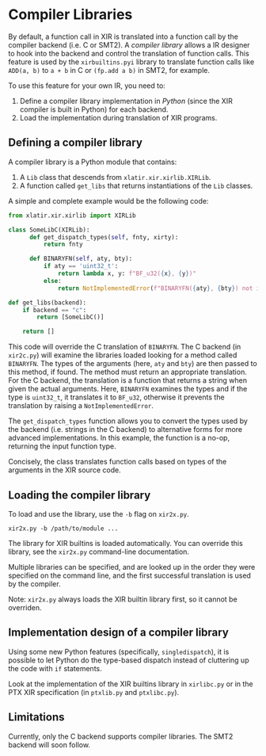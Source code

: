 # Compiler Libraries

By default, a function call in XIR is translated into a function call by the compiler backend (i.e. C or SMT2).
A _compiler library_ allows a IR designer to hook into the backend and control the translation of function calls.
This feature is used by the `xirbuiltins.pyi` library to translate function calls like `ADD(a, b)` to `a + b` in C or `(fp.add a b)` in SMT2, for example.

To use this feature for your own IR, you need to:

   1. Define a compiler library implementation in _Python_ (since the XIR compiler is built in Python) for each backend.
   2. Load the implementation during translation of XIR programs.


## Defining a compiler library

A compiler library is a Python module that contains:

   1. A `Lib` class that descends from `xlatir.xir.xirlib.XIRLib`.
   2. A function called `get_libs` that returns instantiations of the `Lib` classes.

A simple and complete example would be the following code:

```python
from xlatir.xir.xirlib import XIRLib

class SomeLibC(XIRLib):
      def get_dispatch_types(self, fnty, xirty):
          return fnty

      def BINARYFN(self, aty, bty):
          if aty == 'uint32_t':
              return lambda x, y: f"BF_u32({x}, {y})"
          else:
              return NotImplementedError(f"BINARYFN({aty}, {bty}) not implemented.")

def get_libs(backend):
    if backend == "c":
        return [SomeLibC()]

    return []
```

This code will override the C translation of `BINARYFN`.
The C backend (in `xir2c.py`) will examine the libraries loaded looking for a method called `BINARYFN`.
The types of the arguments (here, `aty` and `bty`) are then passed to this method, if found.
The method must return an appropriate translation.
For the C backend, the translation is a function that returns a string when given the actual arguments.
Here, `BINARYFN` examines the types and if the type is `uint32_t`, it translates it to `BF_u32`, otherwise it prevents the translation by raising a `NotImplementedError`.

The `get_dispatch_types` function allows you to convert the types used by the backend (i.e. strings in the C backend) to alternative forms for more advanced implementations.
In this example, the function is a no-op, returning the input function type.

Concisely, the class translates function calls based on types of the arguments in the XIR source code.


## Loading the compiler library

To load and use the library, use the `-b` flag on `xir2x.py`.

```shell
xir2x.py -b /path/to/module ...
```

The library for XIR builtins is loaded automatically. You can override this library, see the `xir2x.py` command-line documentation.

Multiple libraries can be specified, and are looked up in the order they were specified on the
command line, and the first successful translation is used by the compiler.

Note: `xir2x.py` always loads the XIR builtin library first, so it cannot be overriden.

## Implementation design of a compiler library

Using some new Python features (specifically, `singledispatch`), it is possible to let Python do the type-based dispatch instead of cluttering up the code with `if` statements.

Look at the implementation of the XIR builtins library in `xirlibc.py` or in the PTX XIR specification (in `ptxlib.py` and `ptxlibc.py`).

## Limitations

Currently, only the C backend supports compiler libraries. The SMT2 backend will soon follow.

